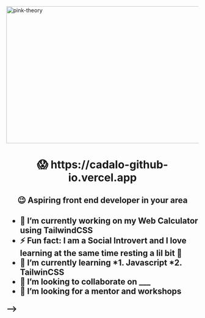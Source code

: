 <img align = "center" alt="pink-theory" width = "1000" height = "360" src = "https://user-images.githubusercontent.com/82696971/227469858-cdfd6037-45a4-4138-996d-b9d6f5ade123.gif">

<H1 align = "center"> 😱 https://cadalo-github-io.vercel.app </H1> 
<H2 align = "center">  😉 Aspiring front end developer in your area <h2>

- 🔭 I’m currently working on my Web Calculator using TailwindCSS
- ⚡ Fun fact: I am a Social Introvert and I love learning at the same time resting a lil bit 🤠
- 🌱 I’m currently learning *1. Javascript  *2. TailwinCSS
- 👯 I’m looking to collaborate on ___
- 🤔 I’m looking for a mentor and workshops

-->
